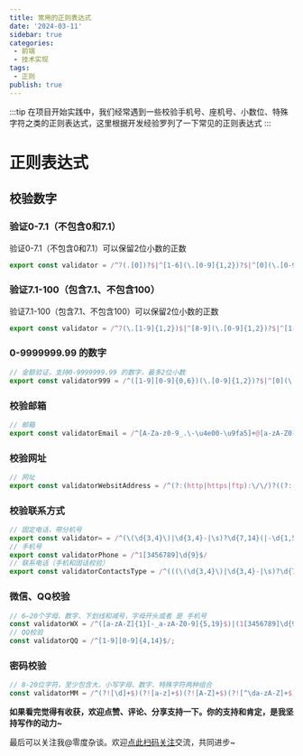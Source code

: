 ```yaml
---
title: 常用的正则表达式
date: '2024-03-11'
sidebar: true
categories:
 - 前端
 - 技术实现
tags:
 - 正则
publish: true
---
```

:::tip
在项目开始实践中，我们经常遇到一些校验手机号、座机号、小数位、特殊字符之类的正则表达式，这里根据开发经验罗列了一下常见的正则表达式
:::

<!-- more -->
# 正则表达式

## 校验数字

### 验证0-7.1（不包含0和7.1）
验证0-7.1（不包含0和7.1）可以保留2位小数的正数
```js
export const validator = /^7(.[0])?$|^[1-6](\.[0-9]{1,2})?$|^[0](\.[0-9]{1,2})$/
```

### 验证7.1-100（包含7.1、不包含100）
验证7.1-100（包含7.1、不包含100）可以保留2位小数的正数
```js
export const validator = /^7(\.[1-9]{1,2})$|^[8-9](\.[0-9]{1,2})?$|^[1-9][0-9](\.[0-9]{1,2})?$/
```
### 0-9999999.99 的数字

```js
// 金额验证，支持0-9999999.99 的数字，最多2位小数
export const validator999 = /^([1-9][0-9]{0,6})(\.[0-9]{1,2})?$|^[0](\.[0-9]{1,2})?$/
```

### 校验邮箱
```js
// 邮箱
export const validatorEmail = /^[A-Za-z0-9_.\-\u4e00-\u9fa5]+@[a-zA-Z0-9_-]+(\.[a-zA-Z0-9]{2,})+$/
```

### 校验网址
```js
// 网址
export const validatorWebsitAddress = /^(?:(http|https|ftp):\/\/)?((?:[\w-]+\.)+[a-z0-9]+)((?:\/[^/?#]*)+)?(\?[^#]+)?(#.+)?$/i
```
### 校验联系方式

```js
// 固定电话，带分机号
export const validator= = /^(\(\d{3,4}\)|\d{3,4}-|\s)?\d{7,14}(|-\d{1,5})$/
// 手机号
export const validatorPhone = /^1[3456789]\d{9}$/
// 联系电话（手机和固话校验）
export const validatorContactsType = /^(((\(\d{3,4}\)|\d{3,4}-|\s)?\d{7,14}(|-\d{1,5})$)|(1[3456789]\d{9}$))/
```
### 微信、QQ校验

```js
// 6—20个字母、数字、下划线和减号，字母开头或者 是 手机号
const validatorWX = /^([a-zA-Z]{1}[-_a-zA-Z0-9]{5,19}$)|(1[3456789]\d{9})$/;
// QQ校验
const validatorQQ = /^[1-9][0-9]{4,14}$/;
```

### 密码校验

```js
// 8-20位字符，至少包含大、小写字母、数字、特殊字符两种组合
const validatorMM = /^(?![\d]+$)(?![a-z]+$)(?![A-Z]+$)(?![^\da-zA-Z]+$).{8,20}$/;
```


**如果看完觉得有收获，欢迎点赞、评论、分享支持一下。你的支持和肯定，是我坚持写作的动力~**

最后可以关注我@零度杂谈。欢迎[点此扫码关注](https://holazero.cn/wx_code.jpg)交流，共同进步~